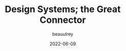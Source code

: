 ---
author: beauulrey
date: 2022-06-09
permalink: false
publisher: uxdesigncc
tags:
  - design-systems
target_url: https://uxdesign.cc/design-systems-the-great-connector-5f9d968fafcd
title: Design Systems; the Great Connector
---